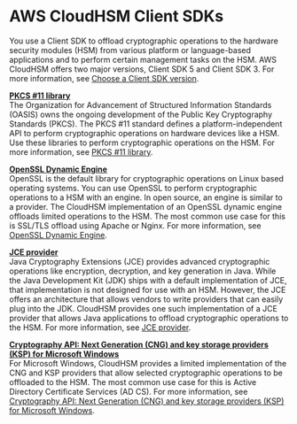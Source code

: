 # AWS CloudHSM Client SDKs<a name="use-hsm"></a>

You use a Client SDK to offload cryptographic operations to the hardware security modules \(HSM\) from various platform or language\-based applications and to perform certain management tasks on the HSM\. AWS CloudHSM offers two major versions, Client SDK 5 and Client SDK 3\. For more information, see [Choose a Client SDK version](choose-client-sdk.md)\.

**[PKCS \#11 library](pkcs11-library.md)**  
 The Organization for Advancement of Structured Information Standards \(OASIS\) owns the ongoing development of the Public Key Cryptography Standards \(PKCS\)\. The PKCS \#11 standard defines a platform\-independent API to perform cryptographic operations on hardware devices like a HSM\. Use these libraries to perform cryptographic operations on the HSM\. For more information, see [PKCS \#11 library](pkcs11-library.md)\.

**[OpenSSL Dynamic Engine](openssl-library.md)**  
OpenSSL is the default library for cryptographic operations on Linux based operating systems\. You can use OpenSSL to perform cryptographic operations to a HSM with an engine\. In open source, an engine is similar to a provider\. The CloudHSM implementation of an OpenSSL dynamic engine offloads limited operations to the HSM\. The most common use case for this is SSL/TLS offload using Apache or Nginx\. For more information, see [OpenSSL Dynamic Engine](openssl-library.md)\.

**[JCE provider](java-library.md)**  
Java Cryptography Extensions \(JCE\) provides advanced cryptographic operations like encryption, decryption, and key generation in Java\. While the Java Development Kit \(JDK\) ships with a default implementation of JCE, that implementation is not designed for use with an HSM\. However, the JCE offers an architecture that allows vendors to write providers that can easily plug into the JDK\. CloudHSM provides one such implementation of a JCE provider that allows Java applications to offload cryptographic operations to the HSM\. For more information, see [JCE provider](java-library.md)\.

**[Cryptography API: Next Generation \(CNG\) and key storage providers \(KSP\) for Microsoft Windows](ksp-library.md)**  
For Microsoft Windows, CloudHSM provides a limited implementation of the CNG and KSP providers that allow selected cryptographic operations to be offloaded to the HSM\. The most common use case for this is Active Directory Certificate Services \(AD CS\)\. For more information, see [Cryptography API: Next Generation \(CNG\) and key storage providers \(KSP\) for Microsoft Windows](ksp-library.md)\.